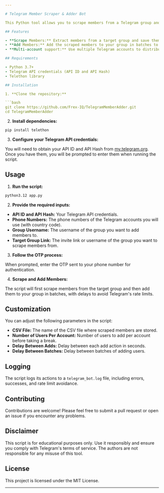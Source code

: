 ```yaml
---

# Telegram Member Scraper & Adder Bot

This Python tool allows you to scrape members from a Telegram group and add them to another group. The bot uses the Telethon library to interact with the Telegram API.

## Features

- **Scrape Members:** Extract members from a target group and save them to a CSV file.
- **Add Members:** Add the scraped members to your group in batches to avoid rate limits.
- **Multi-account support:** Use multiple Telegram accounts to distribute the load.

## Requirements

- Python 3.7+
- Telegram API credentials (API ID and API Hash)
- Telethon library

## Installation

1. **Clone the repository:**

```bash
git clone https://github.com/Frex-IQ/TelegramMemberAdder.git
cd TelegramMemberAdder
```

2. **Install dependencies:**

```bash
pip install telethon
```

3. **Configure your Telegram API credentials:**

You will need to obtain your API ID and API Hash from [my.telegram.org](https://my.telegram.org). Once you have them, you will be prompted to enter them when running the script.

## Usage

1. **Run the script:**

```bash
python3.12 app.py
```

2. **Provide the required inputs:**

- **API ID and API Hash:** Your Telegram API credentials.
- **Phone Numbers:** The phone numbers of the Telegram accounts you will use (with country code).
- **Group Username:** The username of the group you want to add members to.
- **Target Group Link:** The invite link or username of the group you want to scrape members from.

3. **Follow the OTP process:**

When prompted, enter the OTP sent to your phone number for authentication.

4. **Scrape and Add Members:**

The script will first scrape members from the target group and then add them to your group in batches, with delays to avoid Telegram's rate limits.

## Customization

You can adjust the following parameters in the script:

- **CSV File:** The name of the CSV file where scraped members are stored.
- **Number of Users Per Account:** Number of users to add per account before taking a break.
- **Delay Between Adds:** Delay between each add action in seconds.
- **Delay Between Batches:** Delay between batches of adding users.

## Logging

The script logs its actions to a `telegram_bot.log` file, including errors, successes, and rate limit avoidance.

## Contributing

Contributions are welcome! Please feel free to submit a pull request or open an issue if you encounter any problems.

## Disclaimer

This script is for educational purposes only. Use it responsibly and ensure you comply with Telegram's terms of service. The authors are not responsible for any misuse of this tool.

## License

This project is licensed under the MIT License.

---
```

